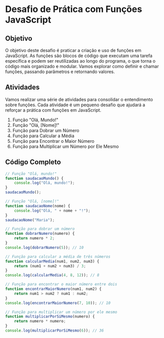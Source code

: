 # Desafio de Prática com Funções JavaScript

## Objetivo

O objetivo deste desafio é praticar a criação e uso de funções em JavaScript. As funções são blocos de código que executam uma tarefa específica e podem ser reutilizadas ao longo do programa, o que torna o código mais organizado e modular. Vamos explorar como definir e chamar funções, passando parâmetros e retornando valores.

## Atividades

Vamos realizar uma série de atividades para consolidar o entendimento sobre funções. Cada atividade é um pequeno desafio que ajudará a reforçar a prática com funções em JavaScript.

1. Função "Olá, Mundo!"
2. Função "Olá, [Nome]!"
3. Função para Dobrar um Número
4. Função para Calcular a Média
5. Função para Encontrar o Maior Número
6. Função para Multiplicar um Número por Ele Mesmo

## Código Completo

```javascript
// Função "Olá, mundo!"
function saudacaoMundo() {
    console.log("Olá, mundo!");
}
saudacaoMundo();

// Função "Olá, [nome]!"
function saudacaoNome(nome) {
    console.log("Olá, " + nome + "!");
}
saudacaoNome("Maria");

// Função para dobrar um número
function dobrarNumero(numero) {
    return numero * 2;
}
console.log(dobrarNumero(5)); // 10

// Função para calcular a média de três números
function calcularMedia(num1, num2, num3) {
    return (num1 + num2 + num3) / 3;
}
console.log(calcularMedia(4, 8, 12)); // 8

// Função para encontrar o maior número entre dois
function encontrarMaiorNumero(num1, num2) {
    return num1 > num2 ? num1 : num2;
}
console.log(encontrarMaiorNumero(7, 10)); // 10

// Função para multiplicar um número por ele mesmo
function multiplicarPorSiMesmo(numero) {
    return numero * numero;
}
console.log(multiplicarPorSiMesmo(6)); // 36

```
